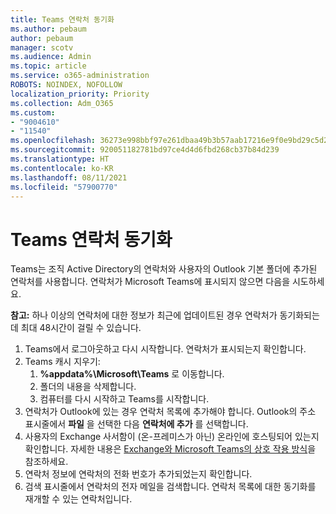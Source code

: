 ```yaml
---
title: Teams 연락처 동기화
ms.author: pebaum
author: pebaum
manager: scotv
ms.audience: Admin
ms.topic: article
ms.service: o365-administration
ROBOTS: NOINDEX, NOFOLLOW
localization_priority: Priority
ms.collection: Adm_O365
ms.custom:
- "9004610"
- "11540"
ms.openlocfilehash: 36273e998bbf97e261dbaa49b3b57aab17216e9f0e9bd29c5d2b9f6c0d9803e4
ms.sourcegitcommit: 920051182781bd97ce4d4d6fbd268cb37b84d239
ms.translationtype: HT
ms.contentlocale: ko-KR
ms.lasthandoff: 08/11/2021
ms.locfileid: "57900770"
---
```

# <a name="teams-contacts-sync"></a>Teams 연락처 동기화

Teams는 조직 Active Directory의 연락처와 사용자의 Outlook 기본 폴더에 추가된 연락처를 사용합니다. 연락처가 Microsoft Teams에 표시되지 않으면 다음을 시도하세요.

**참고:** 하나 이상의 연락처에 대한 정보가 최근에 업데이트된 경우 연락처가 동기화되는 데 최대 48시간이 걸릴 수 있습니다.

1. Teams에서 로그아웃하고 다시 시작합니다. 연락처가 표시되는지 확인합니다.
1. Teams 캐시 지우기:
    1. **%appdata%\Microsoft\Teams** 로 이동합니다.
    1. 폴더의 내용을 삭제합니다.
    1. 컴퓨터를 다시 시작하고 Teams를 시작합니다.
1. 연락처가 Outlook에 있는 경우 연락처 목록에 추가해야 합니다. Outlook의 주소 표시줄에서 **파일** 을 선택한 다음 **연락처에 추가** 를 선택합니다.
1. 사용자의 Exchange 사서함이 (온-프레미스가 아닌) 온라인에 호스팅되어 있는지 확인합니다. 자세한 내용은 [Exchange와 Microsoft Teams의 상호 작용 방식](https://docs.microsoft.com/microsoftteams/exchange-teams-interact)을 참조하세요.
1. 연락처 정보에 연락처의 전화 번호가 추가되었는지 확인합니다.
1. 검색 표시줄에서 연락처의 전자 메일을 검색합니다. 연락처 목록에 대한 동기화를 재개할 수 있는 연락처입니다.

